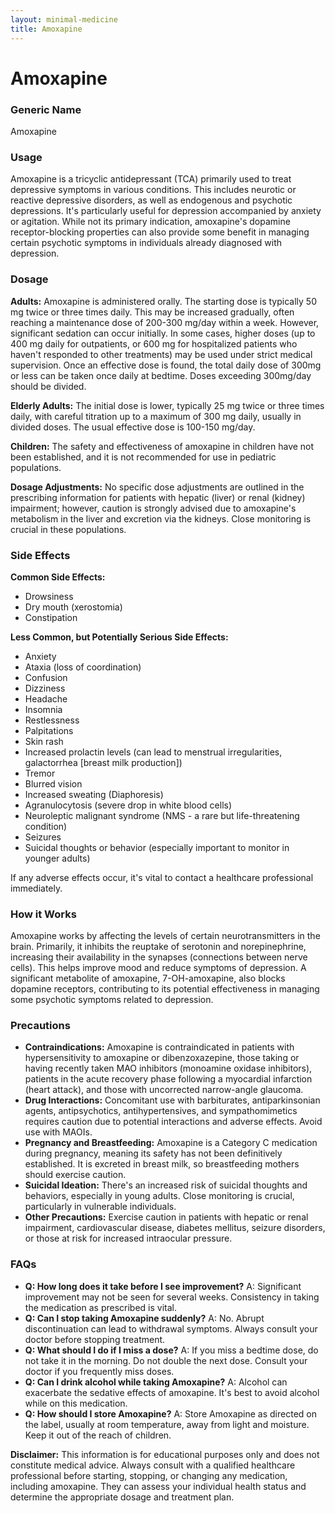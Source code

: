 ```yaml
---
layout: minimal-medicine
title: Amoxapine
---
```


# Amoxapine
### Generic Name
Amoxapine

### Usage
Amoxapine is a tricyclic antidepressant (TCA) primarily used to treat depressive symptoms in various conditions.  This includes neurotic or reactive depressive disorders, as well as endogenous and psychotic depressions. It's particularly useful for depression accompanied by anxiety or agitation.  While not its primary indication, amoxapine's dopamine receptor-blocking properties can also provide some benefit in managing certain psychotic symptoms in individuals already diagnosed with depression.


### Dosage

**Adults:** Amoxapine is administered orally.  The starting dose is typically 50 mg twice or three times daily. This may be increased gradually, often reaching a maintenance dose of 200-300 mg/day within a week.  However, significant sedation can occur initially.  In some cases, higher doses (up to 400 mg daily for outpatients, or 600 mg for hospitalized patients who haven't responded to other treatments) may be used under strict medical supervision.  Once an effective dose is found, the total daily dose of 300mg or less can be taken once daily at bedtime. Doses exceeding 300mg/day should be divided.

**Elderly Adults:**  The initial dose is lower, typically 25 mg twice or three times daily, with careful titration up to a maximum of 300 mg daily, usually in divided doses. The usual effective dose is 100-150 mg/day.

**Children:** The safety and effectiveness of amoxapine in children have not been established, and it is not recommended for use in pediatric populations.

**Dosage Adjustments:**  No specific dose adjustments are outlined in the prescribing information for patients with hepatic (liver) or renal (kidney) impairment; however, caution is strongly advised due to amoxapine's metabolism in the liver and excretion via the kidneys.  Close monitoring is crucial in these populations.


### Side Effects

**Common Side Effects:**

* Drowsiness
* Dry mouth (xerostomia)
* Constipation

**Less Common, but Potentially Serious Side Effects:**

* Anxiety
* Ataxia (loss of coordination)
* Confusion
* Dizziness
* Headache
* Insomnia
* Restlessness
* Palpitations
* Skin rash
* Increased prolactin levels (can lead to menstrual irregularities, galactorrhea [breast milk production])
* Tremor
* Blurred vision
* Increased sweating (Diaphoresis)
* Agranulocytosis (severe drop in white blood cells)
* Neuroleptic malignant syndrome (NMS - a rare but life-threatening condition)
* Seizures
* Suicidal thoughts or behavior (especially important to monitor in younger adults)

If any adverse effects occur, it's vital to contact a healthcare professional immediately.


### How it Works

Amoxapine works by affecting the levels of certain neurotransmitters in the brain. Primarily, it inhibits the reuptake of serotonin and norepinephrine, increasing their availability in the synapses (connections between nerve cells). This helps improve mood and reduce symptoms of depression.  A significant metabolite of amoxapine, 7-OH-amoxapine, also blocks dopamine receptors, contributing to its potential effectiveness in managing some psychotic symptoms related to depression.


### Precautions

* **Contraindications:** Amoxapine is contraindicated in patients with hypersensitivity to amoxapine or dibenzoxazepine, those taking or having recently taken MAO inhibitors (monoamine oxidase inhibitors), patients in the acute recovery phase following a myocardial infarction (heart attack), and those with uncorrected narrow-angle glaucoma.
* **Drug Interactions:** Concomitant use with barbiturates, antiparkinsonian agents, antipsychotics, antihypertensives, and sympathomimetics requires caution due to potential interactions and adverse effects.  Avoid use with MAOIs.
* **Pregnancy and Breastfeeding:** Amoxapine is a Category C medication during pregnancy, meaning its safety has not been definitively established. It is excreted in breast milk, so breastfeeding mothers should exercise caution.
* **Suicidal Ideation:**  There's an increased risk of suicidal thoughts and behaviors, especially in young adults. Close monitoring is crucial, particularly in vulnerable individuals.
* **Other Precautions:**  Exercise caution in patients with hepatic or renal impairment, cardiovascular disease, diabetes mellitus, seizure disorders, or those at risk for increased intraocular pressure.

### FAQs

* **Q: How long does it take before I see improvement?** A:  Significant improvement may not be seen for several weeks.  Consistency in taking the medication as prescribed is vital.
* **Q: Can I stop taking Amoxapine suddenly?** A: No.  Abrupt discontinuation can lead to withdrawal symptoms.  Always consult your doctor before stopping treatment.
* **Q: What should I do if I miss a dose?** A: If you miss a bedtime dose, do not take it in the morning.  Do not double the next dose. Consult your doctor if you frequently miss doses.
* **Q: Can I drink alcohol while taking Amoxapine?** A:  Alcohol can exacerbate the sedative effects of amoxapine. It's best to avoid alcohol while on this medication.
* **Q: How should I store Amoxapine?** A: Store Amoxapine as directed on the label, usually at room temperature, away from light and moisture.  Keep it out of the reach of children.


**Disclaimer:** This information is for educational purposes only and does not constitute medical advice. Always consult with a qualified healthcare professional before starting, stopping, or changing any medication, including amoxapine.  They can assess your individual health status and determine the appropriate dosage and treatment plan.
